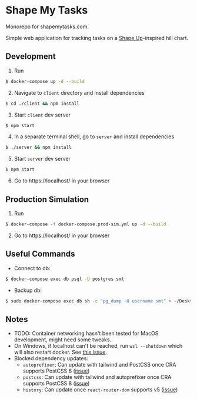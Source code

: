 # Shape My Tasks

Monorepo for shapemytasks.com.

Simple web application for tracking tasks on a [Shape Up](https://basecamp.com/shapeup)-inspired hill chart.

## Development
1. Run
```bash
$ docker-compose up -d --build
```
2. Navigate to `client` directory and install dependencies
```bash
$ cd ./client && npm install
```
3. Start `client` dev server
```bash
$ npm start
```
4. In a separate terminal shell, go to `server` and install dependencies
```bash
$ ./server && npm install
```
5. Start `server` dev server
```bash
$ npm start
```
6. Go to https://localhost/ in your browser

## Production Simulation
1. Run
```bash
$ docker-compose -f docker-compose.prod-sim.yml up -d --build
```
2. Go to https://localhost/ in your browser

## Useful Commands
* Connect to db:
```bash
$ docker-compose exec db psql -U postgres smt
```
* Backup db:
```bash
$ sudo docker-compose exec db sh -c "pg_dump -U username smt" > ~/Desktop/backup.sql
```

## Notes
* TODO: Container networking hasn't been tested for MacOS development, might need some tweaks.
* On Windows, if localhost can't be reached, run `wsl --shutdown` which will also restart docker. See [this issue](https://github.com/microsoft/WSL/issues/4204).
* Blocked dependency updates:
    * `autoprefixer`: Can update with tailwind and PostCSS once CRA supports PostCSS 8 ([issue](https://github.com/facebook/create-react-app/issues/9664))
    * `postcss`: Can update with tailwind and autoprefixer once CRA supports PostCSS 8 ([issue](https://github.com/facebook/create-react-app/issues/9664))
    * `history`: Can update once `react-router-dom` supports v5 ([issue](https://github.com/ReactTraining/history/issues/804))
